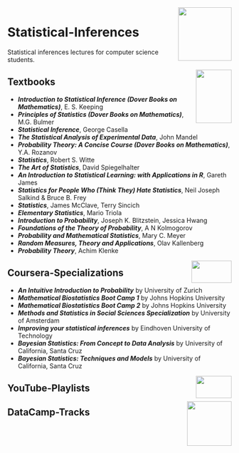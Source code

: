 <img align="right" width="120" height="120" src="https://github.com/cs-MohamedAyman/Computer-Science-Textbooks/blob/master/logos/statistical-inferences.jpg">

# Statistical-Inferences
Statistical inferences lectures for computer science students.

<img align="right" width="80" height="120" src="https://github.com/cs-MohamedAyman/Computer-Science-Textbooks/blob/master/logos/textbooks.jpg">

## Textbooks

* ***Introduction to Statistical Inference (Dover Books on Mathematics)***, E. S. Keeping
* ***Principles of Statistics (Dover Books on Mathematics)***, M.G. Bulmer
* ***Statistical Inference***, George Casella
* ***The Statistical Analysis of Experimental Data***, John Mandel
* ***Probability Theory: A Concise Course (Dover Books on Mathematics)***, Y.A. Rozanov
* ***Statistics***, Robert S. Witte
* ***The Art of Statistics***, David Spiegelhalter
* ***An Introduction to Statistical Learning: with Applications in R***, Gareth James
* ***Statistics for People Who (Think They) Hate Statistics***, Neil Joseph Salkind & Bruce B. Frey
* ***Statistics***, James McClave, Terry Sincich
* ***Elementary Statistics***, Mario Triola
* ***Introduction to Probability***, Joseph K. Blitzstein, Jessica Hwang
* ***Foundations of the Theory of Probability***, A N Kolmogorov
* ***Probability and Mathematical Statistics***, Mary C. Meyer
* ***Random Measures, Theory and Applications***, Olav Kallenberg
* ***Probability Theory***, Achim Klenke

<img align="right" width="90" height="50" src="https://github.com/cs-MohamedAyman/Coursera-Specializations/blob/master/organizations-logos/coursera.jpg">

## Coursera-Specializations

* ***An Intuitive Introduction to Probability*** by University of Zurich
* ***Mathematical Biostatistics Boot Camp 1*** by Johns Hopkins University
* ***Mathematical Biostatistics Boot Camp 2*** by Johns Hopkins University
* ***Methods and Statistics in Social Sciences Specialization*** by University of Amsterdam
* ***Improving your statistical inferences*** by Eindhoven University of Technology
* ***Bayesian Statistics: From Concept to Data Analysis*** by University of California, Santa Cruz
* ***Bayesian Statistics: Techniques and Models*** by University of California, Santa Cruz

<img align="right" width="80" height="50" src="https://github.com/cs-MohamedAyman/YouTube-Playlists/blob/master/organizations-logos/youtube.jpg">

## YouTube-Playlists

<img align="right" width="100" height="100" src="https://github.com/cs-MohamedAyman/DataCamp-Tracks/blob/master/organizations-logos/datacamp.jpg">

## DataCamp-Tracks
